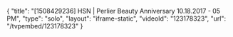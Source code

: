 {
    "title": "[1508429236] HSN | Perlier Beauty Anniversary 10.18.2017 - 05 PM",
    "type": "solo",
    "layout": "iframe-static",
    "videoId": "123178323",
    "url": "\/tvpembed\/123178323"
}